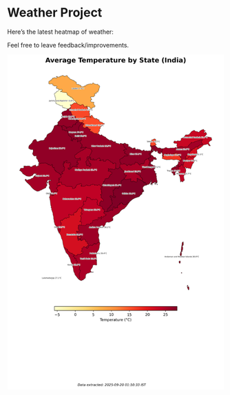# Weather Project

Here’s the latest heatmap of weather:

Feel free to leave feedback/improvements.

![India Heatmap](docs/assets/india_heatmap.png?v=CDB1B3)
